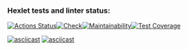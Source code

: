 ### Hexlet tests and linter status:
[![Actions Status](https://github.com/agentkei/python-project-50/workflows/hexlet-check/badge.svg)](https://github.com/agentkei/python-project-50/actions)[![Check](https://github.com/agentkei/python-project-50/actions/workflows/check.yml/badge.svg?event=push)](https://github.com/agentkei/python-project-50/actions/workflows/check.yml)[![Maintainability](https://api.codeclimate.com/v1/badges/9d4d90e4d5ebfd3ea4bb/maintainability)](https://codeclimate.com/github/agentkei/python-project-50/maintainability)[![Test Coverage](https://api.codeclimate.com/v1/badges/9d4d90e4d5ebfd3ea4bb/test_coverage)](https://codeclimate.com/github/agentkei/python-project-50/test_coverage)

[![asciicast](https://asciinema.org/a/94YmrASxKoL7Tlv2O993DYWp9.svg)](https://asciinema.org/a/94YmrASxKoL7Tlv2O993DYWp9)
[![asciicast](https://asciinema.org/a/xCsCR06zy4HcKsjnSzphqYIZ8.svg)](https://asciinema.org/a/xCsCR06zy4HcKsjnSzphqYIZ8)